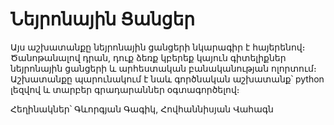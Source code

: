 # Նեյրոնային Ցանցեր
Այս աշխատանքը նեյրոնային ցանցերի նկարագիր է հայերենով։ Ծանոթանալով դրան, դուք ձեռք կբերեք կայուն գիտելիքներ նեյրոնային ցանցերի և արհեստական բանականության ոլորտում։ 
Աշխատանքը պարունակում է նաև գործնական աշխատանք՝ python լեզվով և տարբեր գրադարաններ օգտագործելով։

Հեղինակներ՝ Գևորգյան Գագիկ, Հովհաննիսյան Վահագն
